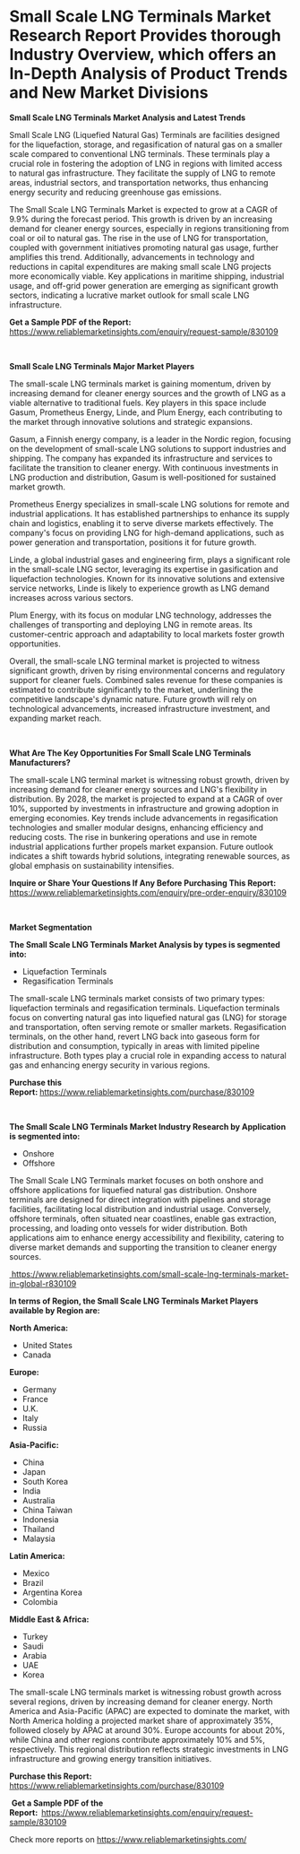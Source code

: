 <p><h1>Small Scale LNG Terminals Market Research Report Provides thorough Industry Overview, which offers an In-Depth Analysis of Product Trends and New Market Divisions</h1></p><p><strong>Small Scale LNG Terminals Market Analysis and Latest Trends</strong></p>
<p><p>Small Scale LNG (Liquefied Natural Gas) Terminals are facilities designed for the liquefaction, storage, and regasification of natural gas on a smaller scale compared to conventional LNG terminals. These terminals play a crucial role in fostering the adoption of LNG in regions with limited access to natural gas infrastructure. They facilitate the supply of LNG to remote areas, industrial sectors, and transportation networks, thus enhancing energy security and reducing greenhouse gas emissions.</p><p>The Small Scale LNG Terminals Market is expected to grow at a CAGR of 9.9% during the forecast period. This growth is driven by an increasing demand for cleaner energy sources, especially in regions transitioning from coal or oil to natural gas. The rise in the use of LNG for transportation, coupled with government initiatives promoting natural gas usage, further amplifies this trend. Additionally, advancements in technology and reductions in capital expenditures are making small scale LNG projects more economically viable. Key applications in maritime shipping, industrial usage, and off-grid power generation are emerging as significant growth sectors, indicating a lucrative market outlook for small scale LNG infrastructure.</p></p>
<p><strong>Get a Sample PDF of the Report:&nbsp;</strong> <a href="https://www.reliablemarketinsights.com/enquiry/request-sample/830109?utm_campaign=2280&utm_medium=2&utm_source=Github&utm_content=ia&utm_term=09042025&utm_id=small-scale-lng-terminals">https://www.reliablemarketinsights.com/enquiry/request-sample/830109</a></p>
<p>&nbsp;</p>
<p><strong>Small Scale LNG Terminals Major Market Players</strong></p>
<p><p>The small-scale LNG terminals market is gaining momentum, driven by increasing demand for cleaner energy sources and the growth of LNG as a viable alternative to traditional fuels. Key players in this space include Gasum, Prometheus Energy, Linde, and Plum Energy, each contributing to the market through innovative solutions and strategic expansions.</p><p>Gasum, a Finnish energy company, is a leader in the Nordic region, focusing on the development of small-scale LNG solutions to support industries and shipping. The company has expanded its infrastructure and services to facilitate the transition to cleaner energy. With continuous investments in LNG production and distribution, Gasum is well-positioned for sustained market growth.</p><p>Prometheus Energy specializes in small-scale LNG solutions for remote and industrial applications. It has established partnerships to enhance its supply chain and logistics, enabling it to serve diverse markets effectively. The company's focus on providing LNG for high-demand applications, such as power generation and transportation, positions it for future growth.</p><p>Linde, a global industrial gases and engineering firm, plays a significant role in the small-scale LNG sector, leveraging its expertise in gasification and liquefaction technologies. Known for its innovative solutions and extensive service networks, Linde is likely to experience growth as LNG demand increases across various sectors.</p><p>Plum Energy, with its focus on modular LNG technology, addresses the challenges of transporting and deploying LNG in remote areas. Its customer-centric approach and adaptability to local markets foster growth opportunities.</p><p>Overall, the small-scale LNG terminal market is projected to witness significant growth, driven by rising environmental concerns and regulatory support for cleaner fuels. Combined sales revenue for these companies is estimated to contribute significantly to the market, underlining the competitive landscape's dynamic nature. Future growth will rely on technological advancements, increased infrastructure investment, and expanding market reach.</p></p>
<p>&nbsp;</p>
<p><strong>What Are The Key Opportunities For Small Scale LNG Terminals Manufacturers?</strong></p>
<p><p>The small-scale LNG terminal market is witnessing robust growth, driven by increasing demand for cleaner energy sources and LNG's flexibility in distribution. By 2028, the market is projected to expand at a CAGR of over 10%, supported by investments in infrastructure and growing adoption in emerging economies. Key trends include advancements in regasification technologies and smaller modular designs, enhancing efficiency and reducing costs. The rise in bunkering operations and use in remote industrial applications further propels market expansion. Future outlook indicates a shift towards hybrid solutions, integrating renewable sources, as global emphasis on sustainability intensifies.</p></p>
<p><strong>Inquire or Share Your Questions If Any Before Purchasing This Report:</strong> <a href="https://www.reliablemarketinsights.com/enquiry/pre-order-enquiry/830109?utm_campaign=2280&utm_medium=2&utm_source=Github&utm_content=ia&utm_term=09042025&utm_id=small-scale-lng-terminals">https://www.reliablemarketinsights.com/enquiry/pre-order-enquiry/830109</a></p>
<p>&nbsp;</p>
<p><strong>Market Segmentation</strong></p>
<p><strong>The Small Scale LNG Terminals Market Analysis by types is segmented into:</strong></p>
<p><ul><li>Liquefaction Terminals</li><li>Regasification Terminals</li></ul></p>
<p><p>The small-scale LNG terminals market consists of two primary types: liquefaction terminals and regasification terminals. Liquefaction terminals focus on converting natural gas into liquefied natural gas (LNG) for storage and transportation, often serving remote or smaller markets. Regasification terminals, on the other hand, revert LNG back into gaseous form for distribution and consumption, typically in areas with limited pipeline infrastructure. Both types play a crucial role in expanding access to natural gas and enhancing energy security in various regions.</p></p>
<p><strong>Purchase this Report:&nbsp;</strong><a href="https://www.reliablemarketinsights.com/purchase/830109?utm_campaign=2280&utm_medium=2&utm_source=Github&utm_content=ia&utm_term=09042025&utm_id=small-scale-lng-terminals">https://www.reliablemarketinsights.com/purchase/830109</a></p>
<p>&nbsp;</p>
<p><strong>The Small Scale LNG Terminals Market Industry Research by Application is segmented into:</strong></p>
<p><ul><li>Onshore</li><li>Offshore</li></ul></p>
<p><p>The Small Scale LNG Terminals market focuses on both onshore and offshore applications for liquefied natural gas distribution. Onshore terminals are designed for direct integration with pipelines and storage facilities, facilitating local distribution and industrial usage. Conversely, offshore terminals, often situated near coastlines, enable gas extraction, processing, and loading onto vessels for wider distribution. Both applications aim to enhance energy accessibility and flexibility, catering to diverse market demands and supporting the transition to cleaner energy sources.</p></p>
<p><a href="https://www.reliablemarketinsights.com/small-scale-lng-terminals-market-in-global-r830109?utm_campaign=2280&utm_medium=2&utm_source=Github&utm_content=ia&utm_term=09042025&utm_id=small-scale-lng-terminals">&nbsp;https://www.reliablemarketinsights.com/small-scale-lng-terminals-market-in-global-r830109</a></p>
<p><strong>In terms of Region, the Small Scale LNG Terminals Market Players available by Region are:</strong></p>
<p>
    <p> <strong> North America: </strong>
        <ul>
            <li>United States</li>
            <li>Canada</li>
        </ul>
        </p> 
    <p> <strong> Europe: </strong>
        <ul>
            <li>Germany</li>
            <li>France</li>
            <li>U.K.</li>
            <li>Italy</li>
            <li>Russia</li>
        </ul>
        </p> 
    <p> <strong> Asia-Pacific: </strong>
        <ul>
            <li>China</li>
            <li>Japan</li>
            <li>South Korea</li>
            <li>India</li>
            <li>Australia</li>
            <li>China Taiwan</li>
            <li>Indonesia</li>
            <li>Thailand</li>
            <li>Malaysia</li>
        </ul>
        </p> 
    <p> <strong> Latin America: </strong>
        <ul>
            <li>Mexico</li>
            <li>Brazil</li>
            <li>Argentina Korea</li>
            <li>Colombia</li>
        </ul>
        </p> 
    <p> <strong> Middle East & Africa: </strong>
        <ul>
            <li>Turkey</li>
            <li>Saudi</li>
            <li>Arabia</li>
            <li>UAE</li>
            <li>Korea</li>
        </ul>
    </p>
    </p>
<p><p>The small-scale LNG terminals market is witnessing robust growth across several regions, driven by increasing demand for cleaner energy. North America and Asia-Pacific (APAC) are expected to dominate the market, with North America holding a projected market share of approximately 35%, followed closely by APAC at around 30%. Europe accounts for about 20%, while China and other regions contribute approximately 10% and 5%, respectively. This regional distribution reflects strategic investments in LNG infrastructure and growing energy transition initiatives.</p></p>
<p><strong>Purchase this Report: </strong><a href="https://www.reliablemarketinsights.com/purchase/830109?utm_campaign=2280&utm_medium=2&utm_source=Github&utm_content=ia&utm_term=09042025&utm_id=small-scale-lng-terminals">https://www.reliablemarketinsights.com/purchase/830109</a></p>
<p>&nbsp;<strong>Get a Sample PDF of the Report:&nbsp;&nbsp;</strong><a href="https://www.reliablemarketinsights.com/enquiry/request-sample/830109?utm_campaign=2280&utm_medium=2&utm_source=Github&utm_content=ia&utm_term=09042025&utm_id=small-scale-lng-terminals">https://www.reliablemarketinsights.com/enquiry/request-sample/830109</a></p>
<p><strong></strong></p>
<p>Check more reports on <a href="https://www.reliablemarketinsights.com/?utm_campaign=2280&utm_medium=2&utm_source=Github&utm_content=ia&utm_term=09042025&utm_id=small-scale-lng-terminals">https://www.reliablemarketinsights.com/</a></p>